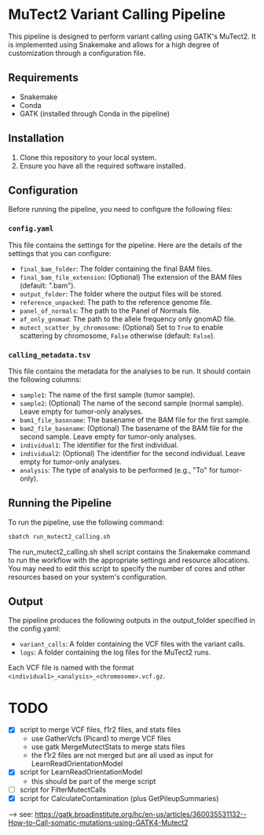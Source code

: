 # MuTect2 Variant Calling Pipeline

This pipeline is designed to perform variant calling using GATK's MuTect2. It is implemented using Snakemake and allows for a high degree of customization through a configuration file.

## Requirements

- Snakemake
- Conda
- GATK (installed through Conda in the pipeline)

## Installation

1. Clone this repository to your local system.
2. Ensure you have all the required software installed.

## Configuration

Before running the pipeline, you need to configure the following files:

### `config.yaml`

This file contains the settings for the pipeline. Here are the details of the settings that you can configure:

- `final_bam_folder`: The folder containing the final BAM files.
- `final_bam_file_extension`: (Optional) The extension of the BAM files (default: ".bam").
- `output_folder`: The folder where the output files will be stored.
- `reference_unpacked`: The path to the reference genome file.
- `panel_of_normals`: The path to the Panel of Normals file.
- `af_only_gnomad`: The path to the allele frequency only gnomAD file.
- `mutect_scatter_by_chromosome`: (Optional) Set to `True` to enable scattering by chromosome, `False` otherwise (default: `False`).

### `calling_metadata.tsv`

This file contains the metadata for the analyses to be run. It should contain the following columns:

- `sample1`: The name of the first sample (tumor sample).
- `sample2`: (Optional) The name of the second sample (normal sample). Leave empty for tumor-only analyses.
- `bam1_file_basename`: The basename of the BAM file for the first sample.
- `bam2_file_basename`: (Optional) The basename of the BAM file for the second sample. Leave empty for tumor-only analyses.
- `individual1`: The identifier for the first individual.
- `individual2`: (Optional) The identifier for the second individual. Leave empty for tumor-only analyses.
- `analysis`: The type of analysis to be performed (e.g., "To" for tumor-only).

## Running the Pipeline

To run the pipeline, use the following command:

```sh
sbatch run_mutect2_calling.sh
```

The run_mutect2_calling.sh shell script contains the Snakemake command to run the workflow with the appropriate settings and resource allocations.
You may need to edit this script to specify the number of cores and other resources based on your system's configuration.

## Output
The pipeline produces the following outputs in the output_folder specified in the config.yaml:

- `variant_calls`: A folder containing the VCF files with the variant calls.
- `logs`: A folder containing the log files for the MuTect2 runs.

Each VCF file is named with the format `<individual1>_<analysis>_<chromosome>.vcf.gz`.

# TODO
- [x] script to merge VCF files, f1r2 files, and stats files
    - use GatherVcfs (Picard) to merge VCF files
    - use gatk MergeMutectStats to merge stats files
    - the f1r2 files are not merged but are all used as input for LearnReadOrientationModel
- [x] script for LearnReadOrientationModel
    - this should be part of the merge script
- [ ] script for FilterMutectCalls
- [x] script for CalculateContamination (plus GetPileupSummaries)

--> see: https://gatk.broadinstitute.org/hc/en-us/articles/360035531132--How-to-Call-somatic-mutations-using-GATK4-Mutect2